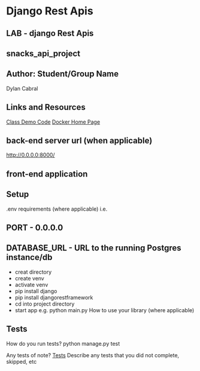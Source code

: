 # Django Rest Apis

## LAB - django Rest Apis

## snacks_api_project

## Author: Student/Group Name

Dylan Cabral

## Links and Resources

[Class Demo Code](https://github.com/codefellows/seattle-code-python-401d20/tree/main/class-31)
[Docker Home Page](https://hub.docker.com/)

## back-end server url (when applicable)

http://0.0.0.0:8000/

## front-end application 


## Setup
.env requirements (where applicable)
i.e.

## PORT - 0.0.0.0


## DATABASE_URL - URL to the running Postgres instance/db
- creat directory
- create venv
- activate venv
- pip install django
- pip install djangorestframework
- cd into project directory
- start app 
e.g. python main.py
How to use your library (where applicable)
## Tests

How do you run tests?
  python manage.py test

Any tests of note?
  [Tests](/snacks_api_project/snacks/tests.py)
Describe any tests that you did not complete, skipped, etc
